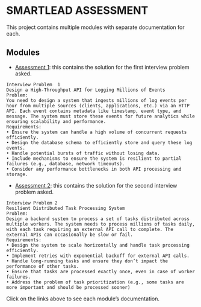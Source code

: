 # SMARTLEAD ASSESSMENT

This project contains multiple modules with separate documentation for each.

## Modules

- [Assessment 1](./assessment1/readme.md): this contains the solution for the first interview problem asked.
```
Interview Problem  1 
Design a High-Throughput API for Logging Millions of Events
Problem:
You need to design a system that ingests millions of log events per hour from multiple sources (clients, applications, etc.) via an HTTP API. Each event contains metadata like timestamp, event type, and message. The system must store these events for future analytics while ensuring scalability and performance.
Requirements:
• Ensure the system can handle a high volume of concurrent requests efficiently.
• Design the database schema to efficiently store and query these log events.
• Handle potential bursts of traffic without losing data.
• Include mechanisms to ensure the system is resilient to partial failures (e.g., database, network timeouts).
• Consider any performance bottlenecks in both API processing and storage.
```

- [Assessment 2](./assessment2/readme.md): this contains the solution for the second interview problem asked.
```
Interview Problem 2
Resilient Distributed Task Processing System
Problem:
Design a backend system to process a set of tasks distributed across multiple workers. The system needs to process millions of tasks daily, with each task requiring an external API call to complete. The external APIs can occasionally be slow or fail.
Requirements:
• Design the system to scale horizontally and handle task processing efficiently.
• Implement retries with exponential backoff for external API calls.
• Handle long-running tasks and ensure they don’t impact the performance of other tasks.
• Ensure that tasks are processed exactly once, even in case of worker failures.
• Address the problem of task prioritization (e.g., some tasks are more important and should be processed sooner)
```


Click on the links above to see each module’s documentation.